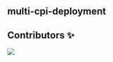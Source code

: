 ## multi-cpi-deployment

## Contributors ✨

<a href="https://github.com/PaaS-TA/multi-cpi-deployment/graphs/contributors">
  <img src="https://contrib.rocks/image?repo=PaaS-TA/multi-cpi-deployment" />
</a>
